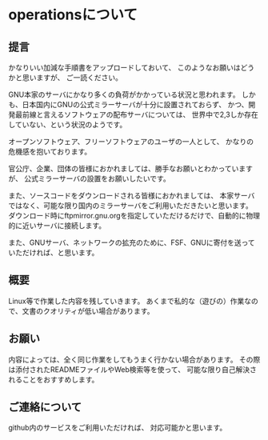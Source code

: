 # operationsについて

## 提言

かなりいい加減な手順書をアップロードしておいて、
このようなお願いはどうかと思いますが、
ご一読ください。

GNU本家のサーバにかなり多くの負荷がかかっている状況と思われます。
しかも、日本国内にGNUの公式ミラーサーバが十分に設置されておらず、
かつ、開発最前線と言えるソフトウェアの配布サーバについては、
世界中で2,3しか存在していない、という状況のようです。

オープンソフトウェア、フリーソフトウェアのユーザの一人として、
かなりの危機感を抱いております。

官公庁、企業、団体の皆様におかれましては、勝手なお願いとわかっていますが、
公式ミラーサーバの設置をお願いしたいです。

また、ソースコードをダウンロードされる皆様におかれましては、
本家サーバではなく、可能な限り国内のミラーサーバをご利用いただきたいと思います。
ダウンロード時にftpmirror.gnu.orgを指定していただけるだけで、自動的に物理的に近いサーバに接続します。

また、GNUサーバ、ネットワークの拡充のために、FSF、GNUに寄付を送っていただければ、と思います。

## 概要

Linux等で作業した内容を残していきます。
あくまで私的な（遊びの）作業なので、文書のクオリティが低い場合があります。

## お願い

内容によっては、全く同じ作業をしてもうまく行かない場合があります。
その際は添付されたREADMEファイルやWeb検索等を使って、
可能な限り自己解決されることをおすすめします。

## ご連絡について

github内のサービスをご利用いただければ、
対応可能かと思います。


